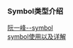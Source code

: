 ### Symbol类型介绍  

[阮一峰--symbol](https://es6.ruanyifeng.com/#docs/symbol)  
[symbol使用以及详解](https://github.com/yihan12/build-up_ES6/blob/main/%E7%AC%AC%E5%85%AB%E7%AB%A0/Symbol.md)   



























